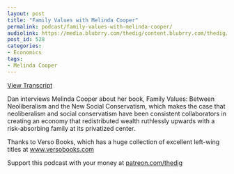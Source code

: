 ```yaml
---
layout: post
title: "Family Values with Melinda Cooper"
permalink: podcast/family-values-with-melinda-cooper/
audiolink: https://media.blubrry.com/thedig/content.blubrry.com/thedig/The_Dig_-_EP_172_-_Cooper.mp3
post_id: 528
categories: 
- Economics
tags: 
- Melinda Cooper
---
```


[View Transcript](https://www.thedigradio.com/transcripts/transcript-family-values-with-melinda-cooper/)


Dan interviews Melinda Cooper about her book, Family Values: Between Neoliberalism and the New Social Conservatism, which makes the case that neoliberalism and social conservatism have been consistent collaborators in creating an economy that redistributed wealth ruthlessly upwards with a risk-absorbing family at its privatized center.

Thanks to Verso Books, which has a huge collection of excellent left-wing titles at www.versobooks.com

Support this podcast with your money at [patreon.com/thedig](patreon.com/thedig)

 